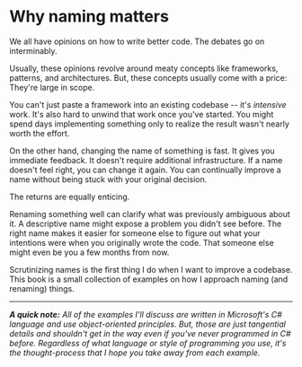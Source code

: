 # Why naming matters

We all have opinions on how to write better code. The debates go on interminably. 

Usually, these opinions revolve around meaty concepts like frameworks, patterns, and architectures. But, these concepts usually come with a price: They're large in scope. 

You can't just paste a framework into an existing codebase -- it's _intensive_ work. It's also hard to unwind that work once you've started. You might spend days implementing something only to realize the result wasn't nearly worth the effort.

On the other hand, changing the name of something is fast. It gives you immediate feedback. It doesn't require additional infrastructure. If a name doesn't feel right, you can change it again. You can continually improve a name without being stuck with your original decision. 

The returns are equally enticing.

Renaming something well can clarify what was previously ambiguous about it. A descriptive name might expose a problem you didn't see before. The right name makes it easier for someone else to figure out what your intentions were when you originally wrote the code. That someone else might even be you a few months from now. 

Scrutinizing names is the first thing I do when I want to improve a codebase. This book is a small collection of examples on how I approach naming (and renaming) things.

---

***A quick note:** All of the examples I'll discuss are written in Microsoft's C# language and use object-oriented principles. But, those are just tangential details and shouldn't get in the way even if you've never programmed in C# before. Regardless of what language or style of programming you use, it's the thought-process that I hope you take away from each example.*
